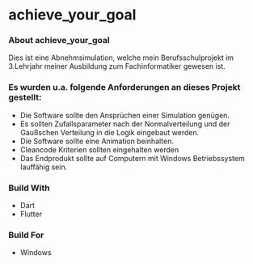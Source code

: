 # achieve_your_goal

### About achieve_your_goal

Dies ist eine Abnehmsimulation, welche mein Berufsschulprojekt im 3.Lehrjahr meiner Ausbildung zum Fachinformatiker gewesen ist.

### Es wurden u.a. folgende Anforderungen an dieses Projekt gestellt:

- Die Software sollte den Ansprüchen einer Simulation genügen.
- Es sollten Zufallsparameter nach der Normalverteilung und der Gaußschen Verteilung in die Logik eingebaut werden.
- Die Software sollte eine Animation beinhalten.
- Cleancode Kriterien sollten eingehalten werden
- Das Endprodukt sollte auf Computern mit Windows Betriebssystem lauffähig sein.

### Build With

- Dart
- Flutter

### Build For

- Windows
